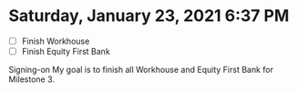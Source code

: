 # Saturday, January 23, 2021 6:37 PM
- [ ] Finish Workhouse
- [ ] Finish Equity First Bank

Signing-on My goal is to finish all Workhouse and Equity First Bank for Milestone 3. 